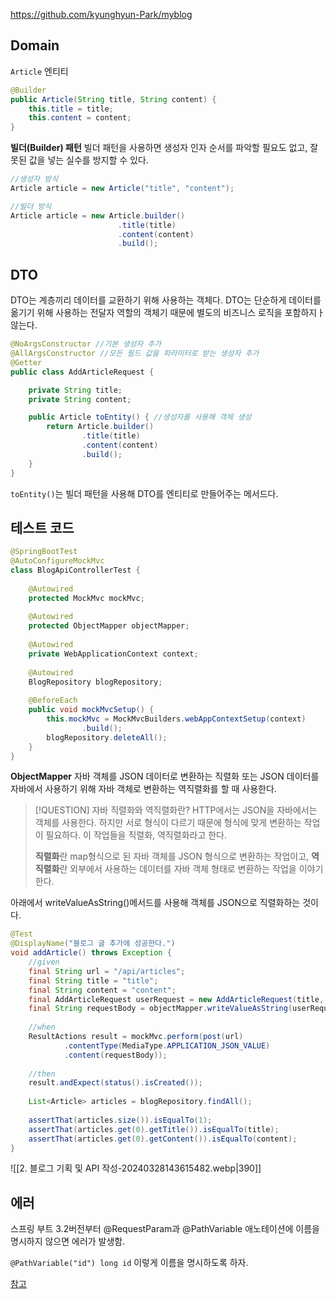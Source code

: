 https://github.com/kyunghyun-Park/myblog

## Domain

 `Article` 엔티티
```java
@Builder
public Article(String title, String content) {
	this.title = title;
	this.content = content;
}
```

**빌더(Builder) 패턴**
빌더 패턴을 사용하면 생성자 인자 순서를 파악할 필요도 없고, 잘못된 값을 넣는 실수를 방지할 수 있다.

```java
//생성자 방식
Article article = new Article("title", "content");

//빌더 방식
Article article = new Article.builder()  
				        .title(title)  
				        .content(content)  
				        .build();

```

## DTO
DTO는 계층끼리 데이터를 교환하기 위해 사용하는 객체다.
DTO는 단순하게 데이터를 옮기기 위해 사용하는 전달자 역할의 객체기 때문에 별도의 비즈니스 로직을 포함하지ㅏ 않는다.

```java
@NoArgsConstructor //기본 생성자 추가
@AllArgsConstructor //모든 필드 값을 파라미터로 받는 생성자 추가
@Getter
public class AddArticleRequest {

    private String title;
    private String content;

    public Article toEntity() { //생성자를 사용해 객체 생성
        return Article.builder()
                .title(title)
                .content(content)
                .build();
    }
}
```
`toEntity()`는 빌더 패턴을 사용해 DTO를 엔티티로 만들어주는 메서드다.

## 테스트 코드
```java
@SpringBootTest  
@AutoConfigureMockMvc  
class BlogApiControllerTest {  
  
    @Autowired  
    protected MockMvc mockMvc;  
  
    @Autowired  
    protected ObjectMapper objectMapper;  
  
    @Autowired  
    private WebApplicationContext context;  
  
    @Autowired  
    BlogRepository blogRepository;  
  
    @BeforeEach  
    public void mockMvcSetup() {  
        this.mockMvc = MockMvcBuilders.webAppContextSetup(context)  
                .build();  
        blogRepository.deleteAll();  
    }  
}
```

**ObjectMapper** 
자바 객체를 JSON 데이터로 변환하는 직렬화 또는 
JSON 데이터를 자바에서 사용하기 위해 자바 객체로 변환하는 역직렬화를 할 때 사용한다.

> [!QUESTION] 자바 직렬화와 역직렬화란?
> HTTP에서는 JSON을 자바에서는 객체를 사용한다.
> 하지만 서로 형식이 다르기 때문에 형식에 맞게 변환하는 작업이 필요하다. 
> 이 작업들을 직렬화, 역직렬화라고 한다.
> 
> **직렬화**란 map형식으로 된 자바 객체를 JSON 형식으로 변환하는 작업이고,
> **역직렬화**란 외부에서 사용하는 데이터를 자바 객체 형태로 변환하는 작업을 이야기한다.

아래에서 writeValueAsString()메서드를 사용해 객체를 JSON으로 직렬화하는 것이다.
```java
@Test  
@DisplayName("블로그 글 추가에 성공한다.")  
void addArticle() throws Exception {  
    //given  
    final String url = "/api/articles";  
    final String title = "title";  
    final String content = "content";  
    final AddArticleRequest userRequest = new AddArticleRequest(title, content);  
    final String requestBody = objectMapper.writeValueAsString(userRequest);  
  
    //when  
    ResultActions result = mockMvc.perform(post(url)  
            .contentType(MediaType.APPLICATION_JSON_VALUE)  
            .content(requestBody));  
  
    //then  
    result.andExpect(status().isCreated());  
  
    List<Article> articles = blogRepository.findAll();  
  
    assertThat(articles.size()).isEqualTo(1);  
    assertThat(articles.get(0).getTitle()).isEqualTo(title);  
    assertThat(articles.get(0).getContent()).isEqualTo(content);  
}
```

![[2. 블로그 기획 및 API 작성-20240328143615482.webp|390]]

## 에러
스프링 부트 3.2버전부터 @RequestParam과 @PathVariable 애노테이션에 이름을 명시하지 않으면 에러가 발생함.

`@PathVariable("id") long id` 이렇게 이름을 명시하도록 하자.

[참고](https://www.inflearn.com/questions/1087879/pathvariable-name-%EC%83%9D%EB%9E%B5-%EC%A7%88%EB%AC%B8-%EB%93%9C%EB%A6%BD%EB%8B%88%EB%8B%A4)

